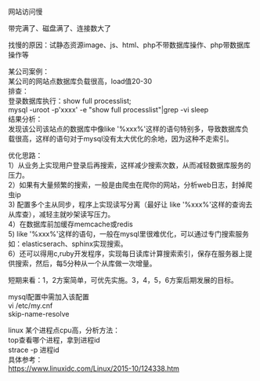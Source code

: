   
网站访问慢    
   
带完满了、磁盘满了、连接数大了    
    
找慢的原因：试静态资源image、js、html、php不带数据库操作、php带数据库操作等   
   
某公司案例：   
某公司的网站点数据库负载很高，load值20-30   
排查：  
登录数据库执行：show full processlist;  
mysql -uroot -p'xxxx' -e "show full processlist"|grep -vi sleep  
结果分析：  
发现该公司该站点的数据库中像like '%xxx%'这样的语句特别多，导致数据库负载很高，这样的语句对于mysql没有太大优化的余地，因为这种不走索引。  
  
优化思路：  
1）从业务上实现用户登录后再搜索，这样减少搜索次数，从而减轻数据库服务的压力。  
2）如果有大量频繁的搜索，一般是由爬虫在爬你的网站，分析web日志，封掉爬虫ip  
3) 配置多个主从同步，程序上实现读写分离（最好让 like '%xxx%'这样的查询去从库查），减轻主就吵架读写压力。  
4）在数据库前加缓存memcache或redis  
5) like '%xxx%'这样的语句，一般在mysql里很难优化，可以通过专门搜索服务如：elasticserach、sphinx实现搜索。   
6）还可以得用c,ruby开发程序，实现每日读库计算搜索索引，保存在服务器上提供搜索，然后，每5分种从一个从库做一次增量。  
  
短期来看：1，2方案简单，可优先实施。3，4，5，6方案后期发展的目标。  
  
  
  
   
   
mysql配置中需加入该配置  
vi /etc/my.cnf  
skip-name-resolve  
  
  
  
  
linux 某个进程点cpu高，分析方法：  
top查看哪个进程，拿到进程id   
strace -p 进程id  
具体参考：  
https://www.linuxidc.com/Linux/2015-10/124338.htm   

















